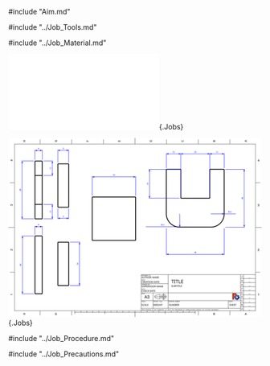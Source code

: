 #include "Aim.md"

#include "../Job_Tools.md"

#include "../Job_Material.md"

![](Common/WebGl/Ftj_1_3D.html "Square Fitting"){.Jobs}

![](Common/svg/Ftj_1_Dm.svg "Square Fitting"){.Jobs}

#include "../Job_Procedure.md"

#include "../Job_Precautions.md"
